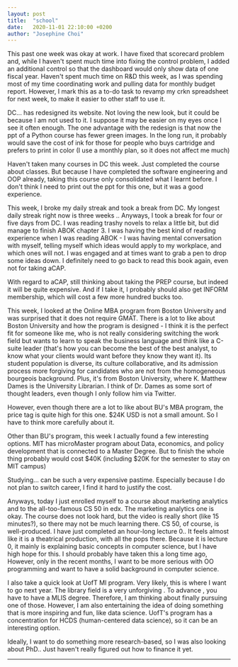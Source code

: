 ```yaml
---
layout: post
title:  "school"
date:   2020-11-01 22:10:00 +0200
author: "Josephine Choi"
---
```


 This past one week was okay at work. I have fixed that scorecard problem and, while I haven't spent much time into fixing the control problem, I added an additional control so that the dashboard would only show data of one fiscal year. Haven't spent much time on R&D this week, as I was spending most of my time coordinating work and pulling data for monthly budget report. However, I mark this as a to-do task to revamp my crkn spreadsheet for next week, to make it easier to other staff to use it.

DC... has redesigned its website. Not loving the new look, but it could be because I am not used to it. I suppose it may be easier on my eyes once I see it often enough. The one advantage with the redesign is that now the ppt of a Python course has fewer green images. In the long run, it probably would save the cost of ink for those for people who buys cartridge and prefers to print in color (I use a monthly plan, so it does not affect me much)

Haven't taken many courses in DC this week. Just completed the course about classes. But because I have completed the software engineering and OOP already, taking this course only consolidated what I learnt before. I don't think I need to print out the ppt for this one, but it was a good experience.

This week, I broke my daily streak and took a break from DC. My longest daily streak right now is three weeks .. Anyways, I took a break for four or five days from DC. I was reading trashy novels to relax a little bit, but did manage to finish ABOK chapter 3. I was having the best kind of reading experience when I was reading ABOK - I was having mental conversation with myself, telling myself which ideas would apply to my workplace, and which ones will not. I was engaged and at times want to grab a pen to drop some ideas down. I definitely need to go back to read this book again, even not for taking aCAP.

With regard to aCAP, still thinking about taking the PREP course, but indeed it will be quite expensive. And if I take it, I probably should also get INFORM membership, which will cost a few more hundred bucks too.

This week, I looked at the Online MBA program from Boston University and was surprised that it does not require GMAT. There is a lot to like about Boston University and how the program is designed - I think it is the perfect fit for someone like me, who is not really considering switching the work field but wants to learn to speak the business language and think like a C-suite leader (that's how you can become the best of the best analyst, to know what your clients would want before they know they want it). Its student population is diverse, its culture collaborative, and its admission process more forgiving for candidates who are not from the homogeneous bourgeois background.  Plus, it's from Boston University, where K. Matthew Dames is the University Librarian. I think of Dr. Dames as some sort of thought leaders, even though I only follow him via Twitter.

However, even though there are a lot to like about BU's MBA program, the price tag is quite high for this one. $24K USD is not a small amount. So I have to think more carefully about it.

Other than BU's program, this week I actually found a few interesting options. MIT has microMaster program about Data, economics, and policy development that is connected to a Master Degree. But to finish the whole thing probably would cost $40K (including $20K for the semester to stay on MIT campus)

Studying... can be such a very expensive pastime. Especially because I do not plan to switch career, I find it hard to justify the cost.

Anyways, today I just enrolled myself to a course about marketing analytics and to the all-too-famous CS 50 in edx. The marketing analytics one is okay. The course does not look hard, but the video is really short (like 15 minutes?), so there may not be much learning there. CS 50, of course, is well-produced. I have just completed an hour-long lecture 0.. It feels almost like it is a theatrical production, with all the pops there. Because it is lecture 0, it mainly is explaining basic concepts in computer science, but I have high hope for this. I should probably have taken this a long time ago, However, only in the recent months, I want to be more serious with OO programming and want to have a solid background in computer science.

I also take a quick look at UofT MI program. Very likely, this is where I want to go next year. The library field is a very unforgiving . To advance , you have to have a MLIS degree. Therefore, I am thinking about finally pursuing one of those. However, I am also entertaining the idea of doing something that is more inspiring and fun, like data science. UofT's program has a concentration for HCDS (human-centered data science), so it can be an interesting option.

Ideally, I want to do something more research-based, so I was also looking about PhD.. Just haven't really figured out how to finance it yet.









---
